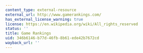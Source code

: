 ```yaml
---
content_type: external-resource
external_url: http://www.gamerankings.com/
has_external_license_warning: true
license: https://en.wikipedia.org/wiki/All_rights_reserved
status: ''
title: Game Rankings
uid: 346b6146-b77d-46fb-8b61-ede42b7672cd
wayback_url: ''
---
```

